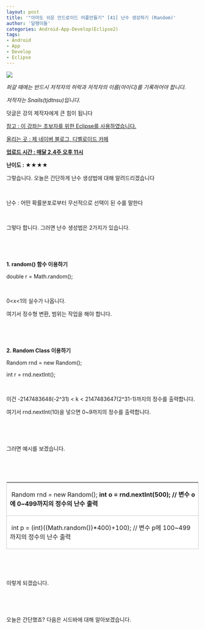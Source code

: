 ```yaml
---
layout: post
title: '"아마도 쉬운 안드로이드 어플만들기" [41] 난수 생성하기 (Random)'
author: '달팽이들'
categories: Android-App-Develop(Eclipse2)
tags:
- Android
- App
- Develop
- Eclipse
---
```



<script> location.href='https://cafe.naver.com/develoid/386657' ; </script>

<p> <img src="https://dthumb-phinf.pstatic.net/?src=%22http%3A%2F%2Fpostfiles3.naver.net%2F20130523_178%2Ftjdtnsu_1369283538974akCh1_JPEG%2Fand.jpg%3Ftype%3Dw2%22&amp;type=cafe_wa740"> </p><div><div><div><div><p><i>퍼갈 때에는 반드시 저작자의 허락과 저작자의 이름(아이디)를 기록하어야 합니다.</i></p><p><i>저작자는 Snails(tjdtnsu)입니다.</i></p><p><span><span>덧글은 강의 제작자에게 큰 힘이 됩니다</span></span></p><p><u>참고 : 이 강좌는 초보자를 위한 Eclipse를 사용하였습니다.</u></p><p><u>올리는 곳 : 제 네이버 블로그, 디벨로이드 카페</u></p><div><span><u><strong>업로드 시간 : 매달 2,4주 오후 11시</strong></u><div></div><p> <strong><span>난이도 : ★</span><span>★★★</span></strong></p><strong></strong><div><strong></strong></div></span><strong></strong><p>그렇습니다. 오늘은 간단하게 난수 생성법에 대해 알려드리겠습니다</p><p>&nbsp;</p><p>난수 : 어떤 확률분포로부터 무선적으로 선택이 된 수를 말한다</p><p>&nbsp;</p><p>그렇다 합니다. 그러면 난수 생성법은 2가지가 있습니다.</p><p>&nbsp;</p><p>&nbsp;</p><span><p><strong><span>1. random() 함수 이용하기</span></strong></p><p><span>double&nbsp;r = Math.random();</span></p><p>&nbsp;</p><p><span>0&lt;x&lt;1의 실수가 나옵니다.</span>&nbsp;</p><p><span>여기서 정수형 변환, 범위는 작업을 해야 합니다.﻿</span>&nbsp;</p><p><span>&nbsp;</span>&nbsp;</p><p><span>﻿</span>&nbsp;</p><p><strong><span>2. Random Class 이용하기</span></strong></p><p><span>Random rnd = new Random();</span><span>&nbsp;</span></p><p><span><span>int&nbsp;r = rnd.nextInt();</span><span>﻿</span><span>﻿</span></span></p><p><span></span>&nbsp;</p><p><span><span>이건﻿</span><span>﻿</span><span>&nbsp;-2147483648(-2^31) &lt; k &lt; 2147483647(2^31-1)까지의 정수를 출력합니다.</span></span></p><p>여기서 rnd.nextInt(10)을 넣으면 0~9까지의 정수를 출력합니다.</p><p>&nbsp;</p><p>&nbsp;</p><p></p><p>그러면 예시를<span>﻿ </span>보겠습니다.</p><p>&nbsp;</p><p>&nbsp;</p>





<table style="border-width: 1px 1px 0px 0px; border-style: solid solid none none; border-color: rgb(204, 204, 204) rgb(204, 204, 204) currentColor currentColor;" class="__se_tbl" border="0" cellspacing="0" cellpadding="0"><tbody><tr><td style="border-width: 0px 0px 1px 1px; border-style: none none solid solid; border-color: currentColor currentColor rgb(204, 204, 204) rgb(204, 204, 204); width: 739px; height: 32px; background-color: rgb(255, 255, 255);"><p>&nbsp;Random rnd = new Random();<b>&nbsp;int o = rnd.nextInt(500); // 변수 o에 0~499까지의 정수의 난수 출력</p></td></tr><tr><td style="border-width: 0px 0px 1px 1px; border-style: none none solid solid; border-color: currentColor currentColor rgb(204, 204, 204) rgb(204, 204, 204); width: 739px; height: 16px; background-color: rgb(255, 255, 255);"><p><span>&nbsp;int</span><span>&nbsp;p = (int)((Math.random())*400)+100); // 변수 p에 100~499까지의 정수의 난수 출력</span></p></td></tr></tbody></table><p></p><p>&nbsp;</p><p>&nbsp;</p><p>이렇게 되겠습니다.</p><p>&nbsp;</p><p>&nbsp;</p><p>오늘은 간단했죠? 다음은 시드바에 대해 알아보겠습니다.</p></span><p>&nbsp;<span></span><span></span><span></span><span></span><span></span><span></span></p><p>&nbsp;</p></div><p></p></div></div></div></div>
